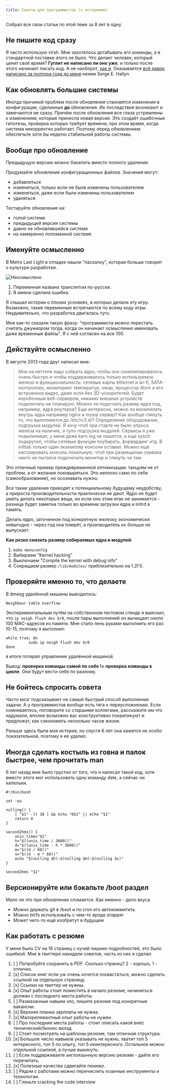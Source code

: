 ```yaml
---
title: Советы для программистов (с историями)
---
```


Собрал все свои статьи по этой теме за 8 лет в одну.

## Не пишите код сразу

Я часто использую virsh. Мне захотелось дотабывать его команды, а в стандартной поставке этого не было. Что делает человек, который ценит своё время? **Гуглит не написано ли оно уже**, и только после этого начинает писать код. А не наоборот, [как я](https://github.com/hordecore/configs/blob/master/virsh). Оказывается [всё давно написано за полтора года до меня](http://www.redhat.com/archives/libvir-list/2011-October/msg00141.html) неким Serge E. Hallyn.

## Как обновлять большие системы

Иногда причиной проблем после обновления становятся изменения в конфигурации, сделанные **до** обновления. Их последствия возникают и замечаются не сразу. Причём после обновления все глаза устремлены к изменениям, которые принесла новая версия. Это создаёт ошибочные гипотезы, проверка которых требует времени, при этом время, когда система некорректно работает. Поэтому перед обновлением обеспечьте хотя бы неделю стабильной работы системы.

## Вообще про обновление

Предыдущую версию можно бэкапить вместо полного удаления.

Продумайте обновление конфигурационных файлов. Значения могут:

- добавляться
- изменяться, только если не были изменены пользователем
- изменяться, даже если были изменены пользователем
- удаляться

Тестируйте обновление на:

- голой системе
- предыдущей версии системы
- давно не обновлявшейся системе
- на намеренно поломанной системе

## Именуйте осмысленно

В Metro Last Light в отладке нашли "пасхалку", которая больше говорит о культуре разработки.

![Неосмыслено](http://img1.joyreactor.cc/pics/comment/Metro-Last-Light-anna-ebat-russian-480425.jpeg)

1. Переменная названа транслитом по-русски.
2. В имени сделана ошибка.

Я слышал истории о плохих условиях, в которых делали эту игру. Возможно, такие переменные встречаются по всему коду игры. Неудивительно, что разработка двигалась туго.

Мне как-то сказали такую фразу: "программиста можно перестать считать джуниором тогда, когда он начинает осмысленно именовать даже временные файлы". Я с ней согласен на все 100.

## Действуйте осмысленно

В августе 2013 года друг написал мне:

> Мне на неттопе надо собрать ядро, чтобы оно скомпилировалось очень быстро и чтобы поддерживалось только используемое железо и функциональность: сетевые карты ethernet и wi-fi, SATA-контроллер, мониторинг температур, swap, процессор Atom и его встроенное видео, даже если без 3D-ускорителей. Будет коробочным веб-сервером, никаких внешних устройств подключать не планирую. Можно ли подогнать размер ядра под, например, ядра роутеров? Еще интересно, можно ли вкомпилить внутрь ядра например nginx и mysql сервер? Как вообще глянуть то, что выполняется до /etc/rc2.d/? Определение оборудования, подгрузка модулей. Я хочу чтоб при старте не было опроса железа на наличие, а тупо подгрузка модулей. Сервисы я уже повыпиливал, у меня даже kern.log не пишется, а еще sysctl подкрутил, чтобы сетевые функции поубирать, форвардинг итд. В inittab только один экземпляр консоли оставил. Можно ещё кастрировать консоль локальную, чтоб при размещении сервака никто не пытался подключить монитор и глянуть че там.

Это отличный пример преждевременной оптимизации: танцуем не от проблем, а от желания поковыряться. Это неплохо само по себе (самообразование), но осознавать нужно.

Все такие удаления приводят к потенциальному будущему неудобству, а прироста производительности практически не дают. Ядро не будет уметь делать некоторые вещи, но если оно этим итак не занимается - разница будет заметна только во времени загрузки ядра и initrd в память.

Делать ядро, заточенное под конкретную железку экономически невыгодно - через год она помрёт, а производитель их больше не выпускает.

**Как резко снизить размер собираемых ядра и модулей**:

1. `make menuconfig`
2. Выбираем "Kernel hacking"
3. Выключаем "Compile the kernel with debug info"
4. Сокращаем размер `/lib/modules/` приблизительно на 1.2Гб.

## Проверяйте именно то, что делаете

В dmesg удалённой машины выводилось:

```
Neighbour table overflow
```

Экспериментальным путём на собственном тестовом стенде я выяснил, что `ip neigh flush dev br0`, после пары выполнений он вычищает около 100 MAC-адресов из памяти. Мне стало лень руками выполнить его раз 10-15, поэтому я выполнил:

``` shell
while true; do
          sudo ip neigh flush dev br0
done
```

в итоге потерял управление удалённой машиной.

Вывод: **проверка команды самой по себе != проверка команды в цикле**. Они будут вести себя по разному.

## Не бойтесь спросить совета

Часто мозг подсказывает не самый быстрый способ выполнения задачи. А у программистов вообще есть тяга к переусложнению. Если сомневаетесь, поговорите со старшими коллегами, расскажите им что надумали, вполне возможно вас конструктивно покритикуют и предложат, как сэкономить несколько часов жизни.

Раньше здесь была моя история, но спустя 6 лет она кажется не особо показательной, поэтому я её удалил.

## Иногда сделать костыль из говна и палок быстрее, чем прочитать man

6 лет назад мне было грустно от того, что я написал такой код, хотя вместо этого мог использовать одну команду date, а сейчас ни капельки.

``` shell
#!/bin/bash

set -eu

nulling() {
    [ "$1" -lt 10 ] && echo "0$1" || echo "$1"
    return 0
}

second2hms() {
    unix_time="$1"
    h="$((unix_time / 3600))"
    d="$((unix_time - h * 3600))"
    m="$((d / 60))"
    s="$((d - m * 60))"
    echo "$(nulling $h):$(nulling $m):$(nulling $s)"
}

second2hms "$1"
```

## Версионируйте или бэкапьте /boot раздел

Мало ли что при обновлении сломается. Как именно - дело вкуса.

- Можно держать git в /boot и по cron его автокоммитить
- Можно btrfs использовать с чем-то вроде snapper
- Может чего-то ещё изобретут в будущем

## Как работать с резюме

У меня было CV на 16 страниц с кучей лишних подробностей, это было ошибкой. Мне в твиттере накидали советов, часть из них я сделал.

1. [ ] Попробуйте сохранить в PDF. Сколько страниц? 2 - хорошо, 1 - отлично.
2. [x] Список книг если уж очень хочется похвастаться, можно сделать ссылкой на отдельную страницу.
3. [x] Ссылки на твиттер не нужны.
4. [x] Опыт работы стоит поместить в начало резюме, начинаться должен с последнего места работы.
5. [ ] Размазанные навыки зло, пишите резюме под конкретные вакансии.
6. [x] Верхняя планка зарплаты не нужна.
7. [x] Малорелевантный опыт работы не нужен.
8. [ ] Про последние места работы - стоит описать какой внёс технический/бизнес вклад.
9. [ ] Стоит посмотреть на шаблоны резюме, там отличная структура.
10. [x] Большое число навыков указывать не нужно, хватит топ 5 интересного, топ 5 по опыту, топ 5 неинтересного. Остальное можно отдельной ссылкой, а лучше выкинуть.
11. [ ] Если поддерживаете англоязычную версию резюме - дайте его перечитать.
12. [x] Полезные качества сдвигайте пониже.
13. [ ] Рядом с работами можно перечислить юзанные инструменты и технологии.
14. [ ] Гляньте cracking the code interview
